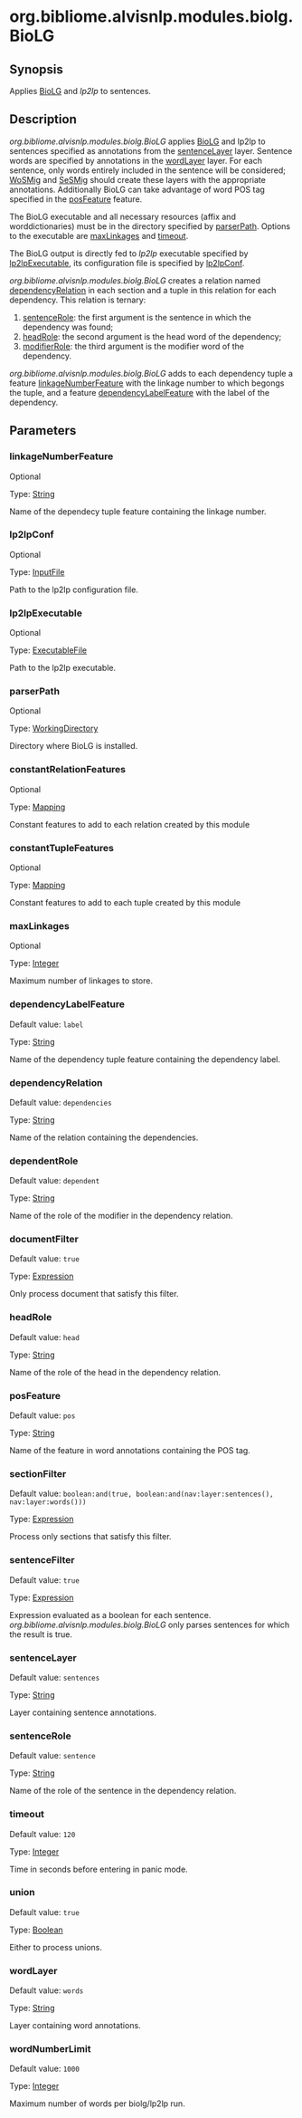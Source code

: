 # org.bibliome.alvisnlp.modules.biolg.BioLG

## Synopsis

Applies [BioLG](http://mars.cs.utu.fi/biolg/) and *lp2lp* to sentences.

## Description

*org.bibliome.alvisnlp.modules.biolg.BioLG* applies [BioLG](http://mars.cs.utu.fi/biolg/) and lp2lp to sentences specified as annotations from the [sentenceLayer](#sentenceLayer) layer. Sentence words are specified by annotations in the [wordLayer](#wordLayer) layer. For each sentence, only words entirely included in the sentence will be considered; [WoSMig](../module/WoSMig) and [SeSMig](../module/SeSMig) should create these layers with the appropriate annotations. Additionally BioLG can take advantage of word POS tag specified in the [posFeature](#posFeature) feature.

The BioLG executable and all necessary resources (affix and worddictionaries) must be in the directory specified by [parserPath](#parserPath). Options to the executable are [maxLinkages](#maxLinkages) and [timeout](#timeout).

The BioLG output is directly fed to *lp2lp* executable specified by [lp2lpExecutable](#lp2lpExecutable), its configuration file is specified by [lp2lpConf](#lp2lpConf).

*org.bibliome.alvisnlp.modules.biolg.BioLG* creates a relation named [dependencyRelation](#dependencyRelation) in each section and a tuple in this relation for each dependency. This relation is ternary:
      
1. [sentenceRole](#sentenceRole): the first argument is the sentence in which the dependency was found;
2. [headRole](#headRole): the second argument is the head word of the dependency;
3. [modifierRole](#modifierRole): the third argument is the modifier word of the dependency.

*org.bibliome.alvisnlp.modules.biolg.BioLG* adds to each dependency tuple a feature [linkageNumberFeature](#linkageNumberFeature) with the linkage number to which begongs the tuple, and a feature [dependencyLabelFeature](#dependencyLabelFeature) with the label of the dependency.

## Parameters

<a name="linkageNumberFeature">

### linkageNumberFeature

Optional

Type: [String](../converter/java.lang.String)

Name of the dependecy tuple feature containing the linkage number.

<a name="lp2lpConf">

### lp2lpConf

Optional

Type: [InputFile](../converter/org.bibliome.util.files.InputFile)

Path to the lp2lp configuration file.

<a name="lp2lpExecutable">

### lp2lpExecutable

Optional

Type: [ExecutableFile](../converter/org.bibliome.util.files.ExecutableFile)

Path to the lp2lp executable.

<a name="parserPath">

### parserPath

Optional

Type: [WorkingDirectory](../converter/org.bibliome.util.files.WorkingDirectory)

Directory where BioLG is installed.

<a name="constantRelationFeatures">

### constantRelationFeatures

Optional

Type: [Mapping](../converter/alvisnlp.module.types.Mapping)

Constant features to add to each relation created by this module

<a name="constantTupleFeatures">

### constantTupleFeatures

Optional

Type: [Mapping](../converter/alvisnlp.module.types.Mapping)

Constant features to add to each tuple created by this module

<a name="maxLinkages">

### maxLinkages

Optional

Type: [Integer](../converter/java.lang.Integer)

Maximum number of linkages to store.

<a name="dependencyLabelFeature">

### dependencyLabelFeature

Default value: `label`

Type: [String](../converter/java.lang.String)

Name of the dependency tuple feature containing the dependency label.

<a name="dependencyRelation">

### dependencyRelation

Default value: `dependencies`

Type: [String](../converter/java.lang.String)

Name of the relation containing the dependencies.

<a name="dependentRole">

### dependentRole

Default value: `dependent`

Type: [String](../converter/java.lang.String)

Name of the role of the modifier in the dependency relation.

<a name="documentFilter">

### documentFilter

Default value: `true`

Type: [Expression](../converter/alvisnlp.corpus.expressions.Expression)

Only process document that satisfy this filter.

<a name="headRole">

### headRole

Default value: `head`

Type: [String](../converter/java.lang.String)

Name of the role of the head in the dependency relation.

<a name="posFeature">

### posFeature

Default value: `pos`

Type: [String](../converter/java.lang.String)

Name of the feature in word annotations containing the POS tag.

<a name="sectionFilter">

### sectionFilter

Default value: `boolean:and(true, boolean:and(nav:layer:sentences(), nav:layer:words()))`

Type: [Expression](../converter/alvisnlp.corpus.expressions.Expression)

Process only sections that satisfy this filter.

<a name="sentenceFilter">

### sentenceFilter

Default value: `true`

Type: [Expression](../converter/alvisnlp.corpus.expressions.Expression)

Expression evaluated as a boolean for each sentence. *org.bibliome.alvisnlp.modules.biolg.BioLG* only parses sentences for which the result is true.

<a name="sentenceLayer">

### sentenceLayer

Default value: `sentences`

Type: [String](../converter/java.lang.String)

Layer containing sentence annotations.

<a name="sentenceRole">

### sentenceRole

Default value: `sentence`

Type: [String](../converter/java.lang.String)

Name of the role of the sentence in the dependency relation.

<a name="timeout">

### timeout

Default value: `120`

Type: [Integer](../converter/java.lang.Integer)

Time in seconds before entering in panic mode.

<a name="union">

### union

Default value: `true`

Type: [Boolean](../converter/java.lang.Boolean)

Either to process unions.

<a name="wordLayer">

### wordLayer

Default value: `words`

Type: [String](../converter/java.lang.String)

Layer containing word annotations.

<a name="wordNumberLimit">

### wordNumberLimit

Default value: `1000`

Type: [Integer](../converter/java.lang.Integer)

Maximum number of words per biolg/lp2lp run.

